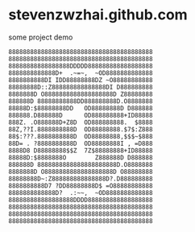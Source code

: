 # stevenzwzhai.github.com

some project demo

    8888888888888888888888888888888888888888
    8888888888888888888888888888888888888888
    88888888888888888DDDDD888888888888888888
    8888888888888D+  .~=~,  ~OD8888888888888
    8888888888DI IDD88888888DZ ~O88888888888
    88888888D::Z888888888888888DI D888888888
    8888888D O8888888888888888888D Z88888888
    888888D 88888888888DD888888888D.O8888888
    88888D:$88888888DD   OD88888888D D888888
    888888.D888888D      OD888888888+ID88888
    888Z. .O888888D+Z8D  OD888888888.  $8888
    88Z,??I.8888888888D  OD88888888.$7$:Z888
    88$:???.8888888888D  OD88888888,$$$~$888
    88D= . ?8888888888D  OD88888888I , =D888
    8888D8 D88888888$$Z  7Z$88888888+ID88888
    88888D:$8888888O        Z888888D D888888
    888888D 8888888888888888888888D.O8888888
    8888888D O8888888888888888888D O88888888
    88888888D~:Z888888888888888D?.D888888888
    8888888888D7 ?DD88888888D$ =O88888888888
    8888888888888D?  .:~~,  ~OD8888888888888
    888888888888888888DDDD888888888888888888
    8888888888888888888888888888888888888888
    8888888888888888888888888888888888888888
    8888888888888888888888888888888888888888
